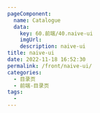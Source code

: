 ```yaml
---
pageComponent:
  name: Catalogue
  data:
    key: 60.前端/40.naive-ui
    imgUrl:
    description: naive-ui
title: naive-ui
date: 2022-11-18 16:52:30
permalink: /front/naive-ui/
categories:
  - 目录页
  - 前端-目录页
tags:
  - 
---
```

